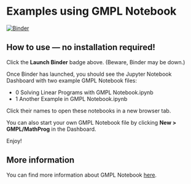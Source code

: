 # Examples using GMPL Notebook

[![Binder](https://mybinder.org/badge.svg)](https://mybinder.org/v2/gh/nelsonuhan/gmplnotebookexamples/master)

## How to use &mdash; no installation required!

Click the __Launch Binder__ badge above. (Beware, Binder may be down.)

Once Binder has launched, you should see the Jupyter Notebook Dashboard with two example GMPL Notebook files:

* 0 Solving Linear Programs with GMPL Notebook.ipynb
* 1 Another Example in GMPL Notebook.ipynb

Click their names to open these notebooks in a new browser tab.

You can also start your own GMPL Notebook file by clicking __New > GMPL/MathProg__ in the Dashboard.

Enjoy!

## More information

You can find more information about GMPL Notebook [here](https://github.com/nelsonuhan/gmplnotebook).